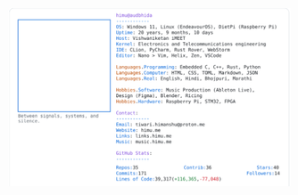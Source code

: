 <a href="https://github.com/HimuCodes">
  <picture>
    <source media="(prefers-color-scheme: dark)" srcset="https://raw.githubusercontent.com/HimuCodes/HimuCodes/main/dark.svg?b=1761537016">
    <img alt="HimuCodes's GitHub Profile README" src="https://raw.githubusercontent.com/HimuCodes/HimuCodes/main/light.svg?b=1761537016">
  </picture>
</a>
